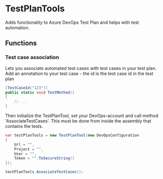 # TestPlanTools

Adds functionality to Azure DevOps Test Plan and helps with test automation.

## Functions

### Test case association

Lets you associate automated test cases with test cases in your test plan.
Add an annotation to your test case - the id is the test case id in the test plan

```c#
[TestCaseId("123")]
public static void TestMethod()
{
    // ...
}
```

Then initialize the TestPlanTool, set your DevOps-account and call method 'AssociateTestCases'. This must be done from inside the assembly that contains the tests.

```c#
var testPlanTools = new TestPlanTool(new DevOpsConfiguration
{
    Url = "",
    Project = "",
    User = "",
    Token = "".ToSecureString()
});

testPlanTools.AssociateTestCases();
```
